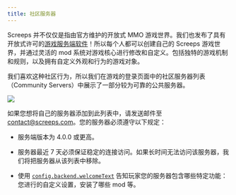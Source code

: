 ```yaml
---
title: 社区服务器
---
```


Screeps 并不仅仅是指由官方维护的开放式 MMO 游戏世界。我们也发布了具有开放式许可的[游戏服务端软件](https://github.com/screeps/screeps)！所以每个人都可以创建自己的 Screeps 游戏世界，并通过灵活的 mod 系统对游戏核心进行修改和自定义。包括独特的游戏机制和规则，以及拥有自定义外观和行为的游戏对象。

我们喜欢这种社区行为，所以我们在游戏的登录页面中的社区服务器列表（Community Servers）中展示了一部分较为可靠的公共服务器。

![](img/community-servers.png)

如果您想将自己的服务器添加到此列表中，请发送邮件至 [contact@screeps.com](mailto:contact@screeps.com)。您的服务器必须遵守以下规定：

* 服务端版本为 4.0.0 或更高。

* 服务器最近 7 天必须保证稳定的连接访问。如果长时间无法访问该服务器，我们将把服务器从该列表中移除。

* 使用 [`config.backend.welcomeText`](https://github.com/screeps/launcher/blob/master/init_dist/example-mods/welcome-text.js) 告知玩家您的服务器包含哪些特定功能：您进行的自定义设置，安装了哪些 mod 等。
